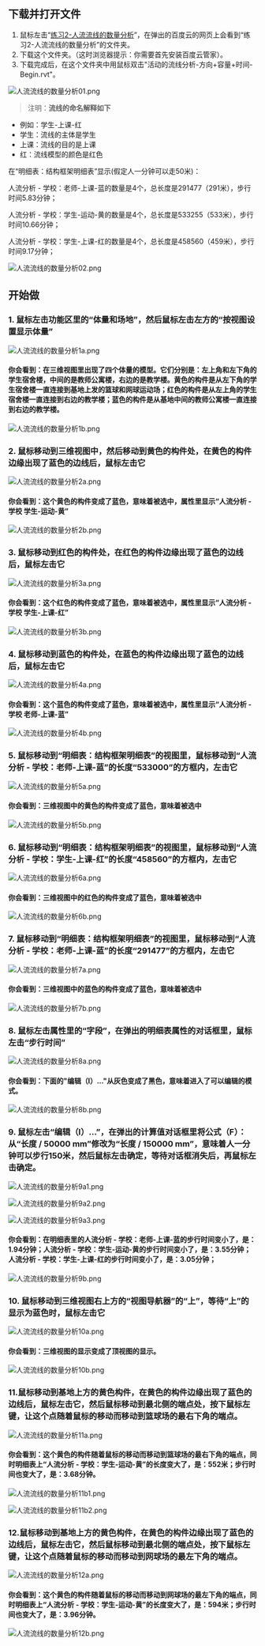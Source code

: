 ## 下载并打开文件

1. 鼠标左击“[练习2-人流流线的数量分析](http://pan.baidu.com/s/1dEbgkXN)”，在弹出的百度云的网页上会看到“练习2-人流流线的数量分析”的文件夹。
2. 下载这个文件夹。（这时浏览器提示：你需要首先安装百度云管家）。
3. 下载完成后，在这个文件夹中用鼠标双击"活动的流线分析-方向+容量+时间-Begin.rvt"。

![人流流线的数量分析01.png](/images/人流流线的数量分析/人流流线的数量分析01.png)

> 注明：**流线的命名解释如下**
> 
- 例如：学生-上课-红
- 学生：流线的主体是学生
- 上课：流线的目的是上课
- 红：流线模型的颜色是红色

在“明细表：结构框架明细表”显示(假定人一分钟可以走50米)：

人流分析 - 学校：老师-上课-蓝的数量是4个，总长度是291477（291米），步行时间5.83分钟；

人流分析 - 学校：学生-运动-黄的数量是4个，总长度是533255（533米），步行时间10.66分钟；

人流分析 - 学校：学生-上课-红的数量是4个，总长度是458560（459米），步行时间9.17分钟；

![人流流线的数量分析02.png](/images/人流流线的数量分析/人流流线的数量分析02.png)



## 开始做

### 1. 鼠标左击功能区里的“体量和场地”，然后鼠标左击左方的“按视图设置显示体量”

![人流流线的数量分析1a.png](/images/人流流线的数量分析/人流流线的数量分析1a.png)

#### 你会看到：在三维视图里出现了四个体量的模型。它们分别是：左上角和左下角的学生宿舍楼，中间的是教师公寓楼，右边的是教学楼。黄色的构件是从左下角的学生宿舍楼一直连接到基地上发的篮球和网球运动场；红色的构件是从左上角的学生宿舍楼一直连接到右边的教学楼；蓝色的构件是从基地中间的教师公寓楼一直连接到右边的教学楼。

![人流流线的数量分析1b.png](/images/人流流线的数量分析/人流流线的数量分析1b.png)

### 2. 鼠标移动到三维视图中，然后移动到黄色的构件处，在黄色的构件边缘出现了蓝色的边线后，鼠标左击它

![人流流线的数量分析2a.png](/images/人流流线的数量分析/人流流线的数量分析2a.png)

#### 你会看到：这个黄色的构件变成了蓝色，意味着被选中，属性里显示“人流分析 - 学校 学生-运动-黄”

![人流流线的数量分析2b.png](/images/人流流线的数量分析/人流流线的数量分析2b.png)

### 3. 鼠标移动到红色的构件处，在红色的构件边缘出现了蓝色的边线后，鼠标左击它

![人流流线的数量分析3a.png](/images/人流流线的数量分析/人流流线的数量分析3a.png)

#### 你会看到：这个红色的构件变成了蓝色，意味着被选中，属性里显示“人流分析 - 学校 学生-上课-红”

![人流流线的数量分析3b.png](/images/人流流线的数量分析/人流流线的数量分析3b.png)

### 4. 鼠标移动到蓝色的构件处，在蓝色的构件边缘出现了蓝色的边线后，鼠标左击它

![人流流线的数量分析4a.png](/images/人流流线的数量分析/人流流线的数量分析4a.png)

#### 你会看到：这个蓝色的构件变成了蓝色，意味着被选中，属性里显示“人流分析 - 学校 老师-上课-蓝”

![人流流线的数量分析4b.png](/images/人流流线的数量分析/人流流线的数量分析4b.png)

### 5. 鼠标移动到“明细表：结构框架明细表”的视图里，鼠标移动到“人流分析 - 学校：老师-上课-蓝”的长度“533000”的方框内，左击它

![人流流线的数量分析5a.png](/images/人流流线的数量分析/人流流线的数量分析5a.png)

#### 你会看到：三维视图中的黄色的构件变成了蓝色，意味着被选中

![人流流线的数量分析5b.png](/images/人流流线的数量分析/人流流线的数量分析5b.png)

### 6. 鼠标移动到“明细表：结构框架明细表”的视图里，鼠标移动到“人流分析 - 学校：学生-上课-红”的长度“458560”的方框内，左击它

![人流流线的数量分析6a.png](/images/人流流线的数量分析/人流流线的数量分析6a.png)

#### 你会看到：三维视图中的红色的构件变成了蓝色，意味着被选中

![人流流线的数量分析6b.png](/images/人流流线的数量分析/人流流线的数量分析6b.png)

### 7. 鼠标移动到“明细表：结构框架明细表”的视图里，鼠标移动到“人流分析 - 学校：老师-上课-蓝”的长度“291477”的方框内，左击它

![人流流线的数量分析7a.png](/images/人流流线的数量分析/人流流线的数量分析7a.png)

#### 你会看到：三维视图中的蓝色的构件变成了蓝色，意味着被选中

![人流流线的数量分析7b.png](/images/人流流线的数量分析/人流流线的数量分析7b.png)

### 8. 鼠标左击属性里的“字段”，在弹出的明细表属性的对话框里，鼠标左击“步行时间”

![人流流线的数量分析8a.png](/images/人流流线的数量分析/人流流线的数量分析8a.png)

#### 你会看到：下面的"编辑（I）..."从灰色变成了黑色，意味着进入了可以编辑的模式。

![人流流线的数量分析8b.png](/images/人流流线的数量分析/人流流线的数量分析8b.png)

### 9. 鼠标左击“编辑（I）...”，在弹出的计算值对话框里将公式（F）：从“长度 / 50000 mm”修改为“长度 / 150000 mm”，意味着人一分钟可以步行150米，然后鼠标左击确定，等待对话框消失后，再鼠标左击确定。

![人流流线的数量分析9a1.png](/images/人流流线的数量分析/人流流线的数量分析9a1.png)

![人流流线的数量分析9a2.png](/images/人流流线的数量分析/人流流线的数量分析9a2.png)

![人流流线的数量分析9a3.png](/images/人流流线的数量分析/人流流线的数量分析9a3.png)

#### 你会看到：在明细表里的人流分析 - 学校：老师-上课-蓝的步行时间变小了，是：1.94分钟；人流分析 - 学校：学生-运动-黄的步行时间变小了，是：3.55分钟；人流分析 - 学校：学生-上课-红的步行时间变小了，是：3.05分钟；

![人流流线的数量分析9b.png](/images/人流流线的数量分析/人流流线的数量分析9b.png)

### 10. 鼠标移动到三维视图右上方的“视图导航器”的“上”，等待“上”的显示为蓝色时，鼠标左击它

![人流流线的数量分析10a.png](/images/人流流线的数量分析/人流流线的数量分析10a.png)

#### 你会看到：三维视图的显示变成了顶视图的显示。

![人流流线的数量分析10b.png](/images/人流流线的数量分析/人流流线的数量分析10b.png)

### 11.鼠标移动到基地上方的黄色构件，在黄色的构件边缘出现了蓝色的边线后，鼠标左击它，然后鼠标移动到最北侧的端点处，按下鼠标左键，让这个点随着鼠标的移动而移动到篮球场的最右下角的端点。

![人流流线的数量分析11a.png](/images/人流流线的数量分析/人流流线的数量分析11a.png)

#### 你会看到：这个黄色的构件随着鼠标的移动而移动到篮球场的最右下角的端点，同时明细表上“人流分析 - 学校：学生-运动-黄”的长度变大了，是：552米；步行时间也变大了，是：3.68分钟。

![人流流线的数量分析11b1.png](/images/人流流线的数量分析/人流流线的数量分析11b1.png)

![人流流线的数量分析11b2.png](/images/人流流线的数量分析/人流流线的数量分析11b2.png)

### 12.鼠标移动到基地上方的黄色构件，在黄色的构件边缘出现了蓝色的边线后，鼠标左击它，然后鼠标移动到最北侧的端点处，按下鼠标左键，让这个点随着鼠标的移动而移动到网球场的最左下角的端点。

![人流流线的数量分析12a.png](/images/人流流线的数量分析/人流流线的数量分析12a.png)

#### 你会看到：这个黄色的构件随着鼠标的移动而移动到网球场的最左下角的端点，同时明细表上“人流分析 - 学校：学生-运动-黄”的长度变大了，是：594米；步行时间也变大了，是：3.96分钟。

![人流流线的数量分析12b.png](/images/人流流线的数量分析/人流流线的数量分析12b.png)
